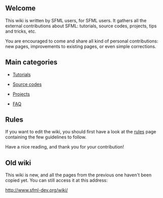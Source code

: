 ## Welcome

This wiki is written by SFML users, for SFML users. It gathers all the external contributions about SFML: tutorials, source codes, projects, tips and tricks, etc.

You are encouraged to come and share all kind of personal contributions: new pages, improvements to existing pages, or even simple corrections.

## Main categories

* [Tutorials](Tutorials)

* [Source codes](Sources)

* [Projects](Projects)

* [FAQ](Faq)

## Rules

If you want to edit the wiki, you should first have a look at the [rules](wiki/Rules) page containing the few guidelines to follow.

Have a nice reading, and thank you for your contribution!

## Old wiki

This wiki is new, and all the pages from the previous one haven't been copied yet. You can still access it at this address:

<http://www.sfml-dev.org/wiki/>